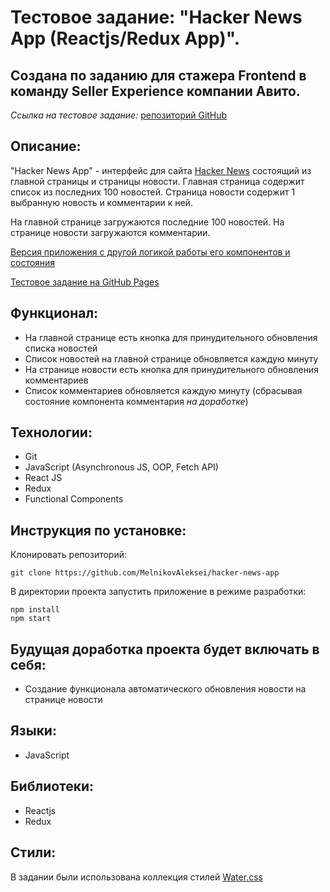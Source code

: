 # Тестовое задание: "Hacker News App (Reactjs/Redux App)".

## Создана по заданию для стажера Frontend в команду Seller Experience компании Авито.

*Ссылка на тестовое задание:* [репозиторий GitHub](https://github.com/avito-tech/sx-frontend-trainee-assignment)

## Описание:

"Hacker News App" - интерфейс для сайта [Hacker News](https://news.ycombinator.com/news) состоящий из главной страницы и страницы новости. Главная страница содержит список из последних 100 новостей. Страница новости содержит 1 выбранную новость и комментарии к ней.

На главной странице загружаются последние 100 новостей. На странице новости загружаются комментарии.

[Версия приложения с другой логикой работы его компонентов и состояния](https://github.com/MelnikovAleksei/hacker-news/)

[Тестовое задание на GitHub Pages](https://melnikovaleksei.github.io/hacker-news-app/)

## Функционал:

* На главной странице есть кнопка для принудительного обновления списка новостей
* Список новостей на главной странице обновляется каждую минуту
* На странице новости есть кнопка для принудительного обновления комментариев
* Список комментариев обновляется каждую минуту (сбрасывая состояние компонента комментария *на доработке*)

## Технологии:

* Git
* JavaScript (Asynchronous JS, OOP, Fetch API)
* React JS
* Redux
* Functional Components

## Инструкция по установке:

Клонировать репозиторий:

`
git clone https://github.com/MelnikovAleksei/hacker-news-app
`

В директории проекта запустить приложение в режиме разработки:

```
npm install
npm start
```

## Будущая доработка проекта будет включать в себя:

* Создание функционала автоматического обновления новости на странице новости

## Языки:

* JavaScript

## Библиотеки:

* Reactjs
* Redux

## Стили:

В задании были использована коллекция стилей [Water.css](https://watercss.kognise.dev/)
